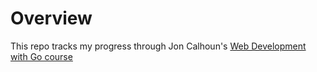 # Overview

This repo tracks my progress through Jon Calhoun's [Web Development with Go course](https://www.usegolang.com/)